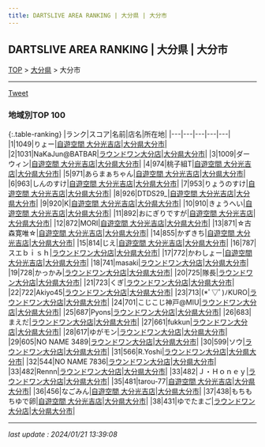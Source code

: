 ```yaml
---
title: DARTSLIVE AREA RANKING | 大分県 | 大分市
---
```

## DARTSLIVE AREA RANKING | 大分県 | 大分市

[TOP](/darts/rank/) > [大分県](/darts/rank/大分県/) > 大分市

___

<a href="https://twitter.com/share?ref_src=twsrc%5Etfw" data-text="DARTSLIVE AREA RANKING | 大分県大分市" class="twitter-share-button" data-via="DARTSLIVE" data-hashtags="DARTSLIVE" data-related="DARTSLIVE" data-show-count="false">Tweet</a>

### 地域別TOP 100

{:.table-ranking}
|ランク|スコア|名前|店名|所在地|
|---|---|---|---|---|
|1|1049|りょー|<a href="https://search.dartslive.com/jp/shop/dd659e59df8e9dbaa3f63593b5358cc4">自遊空間 大分光吉店</a>|<a href="/darts/rank/大分県/大分市">大分県大分市</a>|
|2|1031|NaKaJun@BATBAR|<a href="https://search.dartslive.com/jp/shop/03a434c57ba616930d9b047a20a7ba1e">ラウンドワン大分店</a>|<a href="/darts/rank/大分県/大分市">大分県大分市</a>|
|3|1009|ダーウィン|<a href="https://search.dartslive.com/jp/shop/dd659e59df8e9dbaa3f63593b5358cc4">自遊空間 大分光吉店</a>|<a href="/darts/rank/大分県/大分市">大分県大分市</a>|
|4|974|桃子組T|<a href="https://search.dartslive.com/jp/shop/dd659e59df8e9dbaa3f63593b5358cc4">自遊空間 大分光吉店</a>|<a href="/darts/rank/大分県/大分市">大分県大分市</a>|
|5|971|あらまぁちゃん|<a href="https://search.dartslive.com/jp/shop/dd659e59df8e9dbaa3f63593b5358cc4">自遊空間 大分光吉店</a>|<a href="/darts/rank/大分県/大分市">大分県大分市</a>|
|6|963|しんのすけ|<a href="https://search.dartslive.com/jp/shop/dd659e59df8e9dbaa3f63593b5358cc4">自遊空間 大分光吉店</a>|<a href="/darts/rank/大分県/大分市">大分県大分市</a>|
|7|953|りょうのすけ|<a href="https://search.dartslive.com/jp/shop/dd659e59df8e9dbaa3f63593b5358cc4">自遊空間 大分光吉店</a>|<a href="/darts/rank/大分県/大分市">大分県大分市</a>|
|8|926|DTDS29_|<a href="https://search.dartslive.com/jp/shop/dd659e59df8e9dbaa3f63593b5358cc4">自遊空間 大分光吉店</a>|<a href="/darts/rank/大分県/大分市">大分県大分市</a>|
|9|920|K|<a href="https://search.dartslive.com/jp/shop/dd659e59df8e9dbaa3f63593b5358cc4">自遊空間 大分光吉店</a>|<a href="/darts/rank/大分県/大分市">大分県大分市</a>|
|10|910|きょうへい|<a href="https://search.dartslive.com/jp/shop/dd659e59df8e9dbaa3f63593b5358cc4">自遊空間 大分光吉店</a>|<a href="/darts/rank/大分県/大分市">大分県大分市</a>|
|11|892|おにぎりですが|<a href="https://search.dartslive.com/jp/shop/dd659e59df8e9dbaa3f63593b5358cc4">自遊空間 大分光吉店</a>|<a href="/darts/rank/大分県/大分市">大分県大分市</a>|
|12|872|MORI|<a href="https://search.dartslive.com/jp/shop/dd659e59df8e9dbaa3f63593b5358cc4">自遊空間 大分光吉店</a>|<a href="/darts/rank/大分県/大分市">大分県大分市</a>|
|13|871|☆古森寛唯☆|<a href="https://search.dartslive.com/jp/shop/dd659e59df8e9dbaa3f63593b5358cc4">自遊空間 大分光吉店</a>|<a href="/darts/rank/大分県/大分市">大分県大分市</a>|
|14|855|かずきち|<a href="https://search.dartslive.com/jp/shop/dd659e59df8e9dbaa3f63593b5358cc4">自遊空間 大分光吉店</a>|<a href="/darts/rank/大分県/大分市">大分県大分市</a>|
|15|814|じえ|<a href="https://search.dartslive.com/jp/shop/dd659e59df8e9dbaa3f63593b5358cc4">自遊空間 大分光吉店</a>|<a href="/darts/rank/大分県/大分市">大分県大分市</a>|
|16|787|スエｂｉｓｈ|<a href="https://search.dartslive.com/jp/shop/03a434c57ba616930d9b047a20a7ba1e">ラウンドワン大分店</a>|<a href="/darts/rank/大分県/大分市">大分県大分市</a>|
|17|772|かわしょー|<a href="https://search.dartslive.com/jp/shop/dd659e59df8e9dbaa3f63593b5358cc4">自遊空間 大分光吉店</a>|<a href="/darts/rank/大分県/大分市">大分県大分市</a>|
|18|741|masaki|<a href="https://search.dartslive.com/jp/shop/03a434c57ba616930d9b047a20a7ba1e">ラウンドワン大分店</a>|<a href="/darts/rank/大分県/大分市">大分県大分市</a>|
|19|728|かっかみ|<a href="https://search.dartslive.com/jp/shop/03a434c57ba616930d9b047a20a7ba1e">ラウンドワン大分店</a>|<a href="/darts/rank/大分県/大分市">大分県大分市</a>|
|20|725|隊長|<a href="https://search.dartslive.com/jp/shop/03a434c57ba616930d9b047a20a7ba1e">ラウンドワン大分店</a>|<a href="/darts/rank/大分県/大分市">大分県大分市</a>|
|21|723|くぎ|<a href="https://search.dartslive.com/jp/shop/03a434c57ba616930d9b047a20a7ba1e">ラウンドワン大分店</a>|<a href="/darts/rank/大分県/大分市">大分県大分市</a>|
|22|722|Akiyo45|<a href="https://search.dartslive.com/jp/shop/03a434c57ba616930d9b047a20a7ba1e">ラウンドワン大分店</a>|<a href="/darts/rank/大分県/大分市">大分県大分市</a>|
|23|713|(*ﾟ▽ﾟ)ﾉKURO|<a href="https://search.dartslive.com/jp/shop/03a434c57ba616930d9b047a20a7ba1e">ラウンドワン大分店</a>|<a href="/darts/rank/大分県/大分市">大分県大分市</a>|
|24|701|こじこじ神戸@MIU|<a href="https://search.dartslive.com/jp/shop/03a434c57ba616930d9b047a20a7ba1e">ラウンドワン大分店</a>|<a href="/darts/rank/大分県/大分市">大分県大分市</a>|
|25|687|Pyons|<a href="https://search.dartslive.com/jp/shop/03a434c57ba616930d9b047a20a7ba1e">ラウンドワン大分店</a>|<a href="/darts/rank/大分県/大分市">大分県大分市</a>|
|26|683|まえだ|<a href="https://search.dartslive.com/jp/shop/03a434c57ba616930d9b047a20a7ba1e">ラウンドワン大分店</a>|<a href="/darts/rank/大分県/大分市">大分県大分市</a>|
|27|661|fukkun|<a href="https://search.dartslive.com/jp/shop/03a434c57ba616930d9b047a20a7ba1e">ラウンドワン大分店</a>|<a href="/darts/rank/大分県/大分市">大分県大分市</a>|
|28|617|ゆがモン|<a href="https://search.dartslive.com/jp/shop/03a434c57ba616930d9b047a20a7ba1e">ラウンドワン大分店</a>|<a href="/darts/rank/大分県/大分市">大分県大分市</a>|
|29|605|NO NAME 3489|<a href="https://search.dartslive.com/jp/shop/03a434c57ba616930d9b047a20a7ba1e">ラウンドワン大分店</a>|<a href="/darts/rank/大分県/大分市">大分県大分市</a>|
|30|599|ソウ|<a href="https://search.dartslive.com/jp/shop/03a434c57ba616930d9b047a20a7ba1e">ラウンドワン大分店</a>|<a href="/darts/rank/大分県/大分市">大分県大分市</a>|
|31|566|R.Yoshi|<a href="https://search.dartslive.com/jp/shop/03a434c57ba616930d9b047a20a7ba1e">ラウンドワン大分店</a>|<a href="/darts/rank/大分県/大分市">大分県大分市</a>|
|32|544|NO NAME 7836|<a href="https://search.dartslive.com/jp/shop/03a434c57ba616930d9b047a20a7ba1e">ラウンドワン大分店</a>|<a href="/darts/rank/大分県/大分市">大分県大分市</a>|
|33|482|Rennn|<a href="https://search.dartslive.com/jp/shop/03a434c57ba616930d9b047a20a7ba1e">ラウンドワン大分店</a>|<a href="/darts/rank/大分県/大分市">大分県大分市</a>|
|33|482|Ｊ・Ｈｏｎｅｙ|<a href="https://search.dartslive.com/jp/shop/03a434c57ba616930d9b047a20a7ba1e">ラウンドワン大分店</a>|<a href="/darts/rank/大分県/大分市">大分県大分市</a>|
|35|481|tarou-77|<a href="https://search.dartslive.com/jp/shop/dd659e59df8e9dbaa3f63593b5358cc4">自遊空間 大分光吉店</a>|<a href="/darts/rank/大分県/大分市">大分県大分市</a>|
|36|456|なごみん|<a href="https://search.dartslive.com/jp/shop/dd659e59df8e9dbaa3f63593b5358cc4">自遊空間 大分光吉店</a>|<a href="/darts/rank/大分県/大分市">大分県大分市</a>|
|37|438|もちもちゆで卵|<a href="https://search.dartslive.com/jp/shop/dd659e59df8e9dbaa3f63593b5358cc4">自遊空間 大分光吉店</a>|<a href="/darts/rank/大分県/大分市">大分県大分市</a>|
|38|431|ゆでたまご|<a href="https://search.dartslive.com/jp/shop/03a434c57ba616930d9b047a20a7ba1e">ラウンドワン大分店</a>|<a href="/darts/rank/大分県/大分市">大分県大分市</a>|



___

_last update : 2024/01/21 13:39:08_


<script src="https://cdnjs.cloudflare.com/ajax/libs/jquery/3.6.1/jquery.min.js" integrity="sha512-aVKKRRi/Q/YV+4mjoKBsE4x3H+BkegoM/em46NNlCqNTmUYADjBbeNefNxYV7giUp0VxICtqdrbqU7iVaeZNXA==" crossorigin="anonymous" referrerpolicy="no-referrer"></script>
<script src="https://cdnjs.cloudflare.com/ajax/libs/jquery.tablesorter/2.31.3/js/jquery.tablesorter.min.js" integrity="sha512-qzgd5cYSZcosqpzpn7zF2ZId8f/8CHmFKZ8j7mU4OUXTNRd5g+ZHBPsgKEwoqxCtdQvExE5LprwwPAgoicguNg==" crossorigin="anonymous" referrerpolicy="no-referrer"></script>
<link rel="stylesheet" href="https://cdnjs.cloudflare.com/ajax/libs/jquery.tablesorter/2.31.3/css/theme.default.min.css" integrity="sha512-wghhOJkjQX0Lh3NSWvNKeZ0ZpNn+SPVXX1Qyc9OCaogADktxrBiBdKGDoqVUOyhStvMBmJQ8ZdMHiR3wuEq8+w==" crossorigin="anonymous" referrerpolicy="no-referrer" />
<script>
$(function() {
    $(".table-ranking").tablesorter({sortList:[[0, 0]]});
});
</script>

<script async src="https://platform.twitter.com/widgets.js" charset="utf-8"></script>